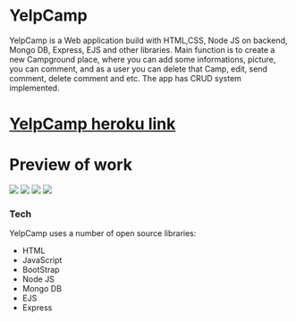 # YelpCamp


YelpCamp is a Web application build with HTML,CSS, Node JS on backend, 
Mongo DB, Express, EJS and other libraries.
Main function is to create a new Campground place, where you can add some informations, picture,
you can comment, and as a user you can delete that Camp, edit, send comment, delete comment and etc.
The app has CRUD system implemented. 
# [YelpCamp heroku link](https://pacific-tundra-46709.herokuapp.com/)




# Preview of work
![](https://i.imgur.com/ZEAEwab.jpg)
![](https://imgur.com/m01Z3Gq.jpg)
![](https://imgur.com/rtdocCO.jpg)
![](https://imgur.com/COtuMQX.jpg)


### Tech

YelpCamp uses a number of open source libraries:
*  HTML
*  JavaScript
*  BootStrap
*  Node JS
*  Mongo DB
*  EJS
*  Express
